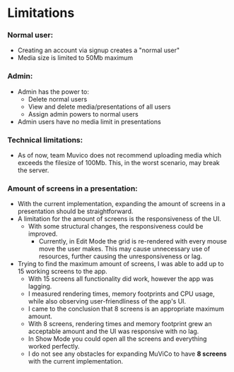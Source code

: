 # Limitations

### Normal user:
- Creating an account via signup creates a "normal user"
- Media size is limited to 50Mb maximum

### Admin:
- Admin has the power to:
    - Delete normal users
    - View and delete media/presentations of all users
    - Assign admin powers to normal users
- Admin users have no media limit in presentations

### Technical limitations:
- As of now, team Muvico does not recommend uploading media which exceeds the filesize of 100Mb. This, in the worst scenario, may break the server.

### Amount of screens in a presentation:
- With the current implementation, expanding the amount of screens in a presentation should be straightforward.
- A limitation for the amount of screens is the responsiveness of the UI.
  - With some structural changes, the responsiveness could be improved.
     - Currently, in Edit Mode the grid is re-rendered with every mouse move the user makes. This may cause unnecessary use of resources, further causing the unresponsiveness or lag.
- Trying to find the maximum amount of screens, I was able to add up to 15 working screens to the app.
  - With 15 screens all functionality did work, however the app was lagging.
  - I measured rendering times, memory footprints and CPU usage, while also observing user-friendliness of the app's UI.
  - I came to the conclusion that 8 screens is an appropriate maximum amount.
  - With 8 screens, rendering times and memory footprint grew an acceptable amount and the UI was responsive with no lag.
  - In Show Mode you could open all the screens and everything worked perfectly.
  - I do not see any obstacles for expanding MuViCo to have **8 screens** with the current implementation.

  
